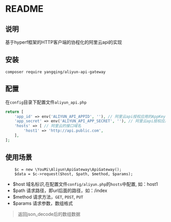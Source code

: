 # README

## 说明
基于hyperf框架的HTTP客户端的协程化的阿里云api的实现

## 安装

```
composer require yangqing/aliyun-api-gateway
```

## 配置
在`config`目录下配置文件`aliyun_api.php`
```php
return [
    'app_id' => env('ALIYUN_API_APPID', ''), // 阿里云api授权应用的AppKey
    'app_secret' => env('ALIYUN_API_APP_SECRET', ''), // 阿里云api授权应用的AppSecret
    'hosts' => [ // 阿里云的接口域名
        'host1' => 'http://api.public.com',
    ],
];

```

## 使用场景
```
    $c = new \YouMi\Aliyun\ApiGateway\ApiGateway();
    $data = $c->request($host, $path, $method, $params);
```

* $host 域名标识,在配置文件`config/aliyun.php`的`hosts`中配置, 如：host1
* $path 请求路径，即url后面的路径，如：/index
* $method 请求方法，`GET`, `POST`, `PUT`
* $params 请求参数，数组格式

> 返回json_decode后的数组数据
